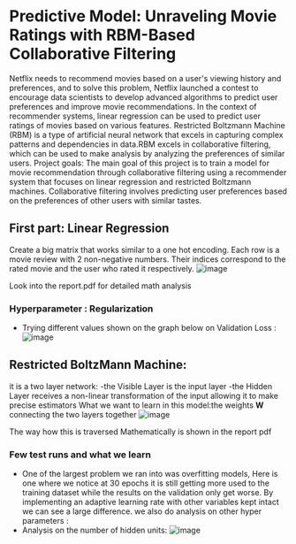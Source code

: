 # Predictive Model: Unraveling Movie Ratings with RBM-Based Collaborative Filtering

Netflix needs to recommend movies based on a user's viewing history and preferences, and to solve this problem, Netflix launched a contest to encourage data scientists to develop advanced algorithms to predict user preferences and improve movie recommendations. In the context of recommender systems, linear regression can be used to predict user ratings of movies based on various features. Restricted Boltzmann Machine (RBM) is a type of artificial neural network that excels in capturing complex patterns and dependencies in data.RBM excels in collaborative filtering, which can be used to make analysis by analyzing the preferences of similar users. Project goals: The main goal of this project is to train a model for movie recommendation through collaborative filtering using a recommender system that focuses on linear regression and restricted Boltzmann machines. Collaborative filtering involves predicting user preferences based on the preferences of other users with similar tastes.

## First part: Linear Regression 
Create a big matrix that works similar to a one hot encoding. Each row is a movie review with 2 non-negative numbers. Their indices correspond to the rated movie and the user who rated it respectively.
![image](https://github.com/H4D32/RBM-Recommender/assets/49611754/1fd92ff4-f911-4aba-ba28-1d8e993c4fa0)

Look into the report.pdf for detailed math analysis
### Hyperparameter : Regularization 
- Trying different values shown on the graph below on Validation Loss :
![image](https://github.com/H4D32/RBM-Recommender/assets/49611754/42664363-0f5c-4bdf-bcd7-75d4f12d8674)

## Restricted BoltzMann Machine:
it is a two layer network: 
-the Visible Layer is the input layer
-the Hidden Layer receives a non-linear transformation of the input allowing it to make precise estimators
What we want to learn in this model:the weights **W** connecting the two layers together
![image](https://github.com/H4D32/RBM-Recommender/assets/49611754/4fd74434-b1d5-4a27-824c-c0c0a61fed55)

The way how this is traversed Mathematically is shown in the report pdf

### Few test runs and what we learn
- One of the largest problem we ran into was overfitting models, Here is one where we notice  at 30 epochs it is still getting more used to the training dataset while the results on the validation only get worse. By implementing an adaptive learning rate with other variables kept intact we can see a large difference. we also do analysis on other hyper parameters :
- Analysis on the number of hidden units:
![image](https://github.com/H4D32/RBM-Recommender/assets/49611754/f41209b2-50f2-489a-a4c9-5d771373f97e)


